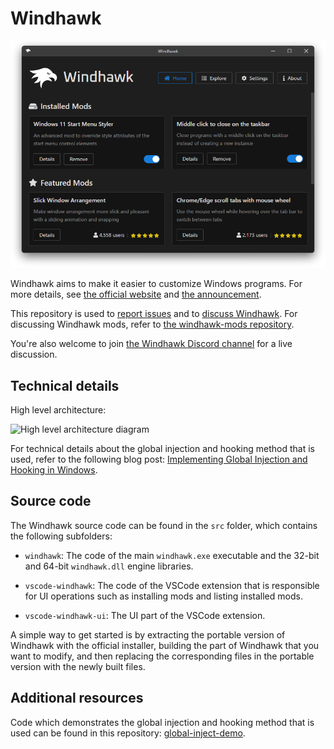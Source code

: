 # Windhawk

![Screenshot](screenshot.png)

Windhawk aims to make it easier to customize Windows programs. For more details, see [the official website](https://windhawk.net/) and [the announcement](https://ramensoftware.com/windhawk).

This repository is used to [report issues](https://github.com/ramensoftware/windhawk/issues) and to [discuss Windhawk](https://github.com/ramensoftware/windhawk/discussions). For discussing Windhawk mods, refer to [the windhawk-mods repository](https://github.com/ramensoftware/windhawk-mods).

You're also welcome to join [the Windhawk Discord channel](https://discord.com/servers/windhawk-923944342991818753) for a live discussion.

## Technical details

High level architecture:

![High level architecture diagram](diagram.png)

For technical details about the global injection and hooking method that is used, refer to the following blog post: [Implementing Global Injection and Hooking in Windows](https://m417z.com/Implementing-Global-Injection-and-Hooking-in-Windows/).

## Source code

The Windhawk source code can be found in the `src` folder, which contains the following subfolders:

* `windhawk`: The code of the main `windhawk.exe` executable and the 32-bit and 64-bit `windhawk.dll` engine libraries.

* `vscode-windhawk`: The code of the VSCode extension that is responsible for UI operations such as installing mods and listing installed mods.

* `vscode-windhawk-ui`: The UI part of the VSCode extension.

A simple way to get started is by extracting the portable version of Windhawk with the official installer, building the part of Windhawk that you want to modify, and then replacing the corresponding files in the portable version with the newly built files.

## Additional resources

Code which demonstrates the global injection and hooking method that is used can be found in this repository: [global-inject-demo](https://github.com/m417z/global-inject-demo).
